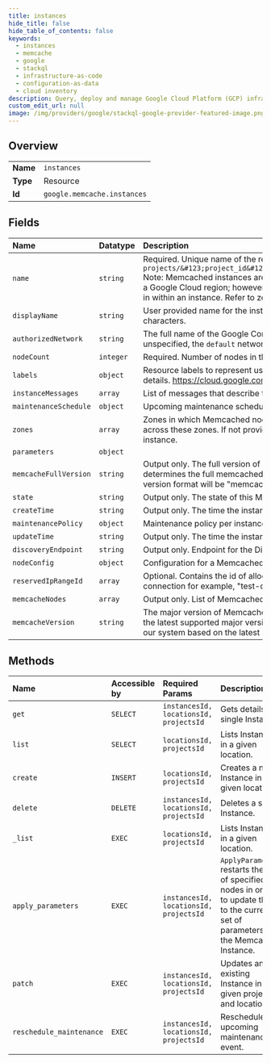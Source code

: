 ```yaml
---
title: instances
hide_title: false
hide_table_of_contents: false
keywords:
  - instances
  - memcache
  - google    
  - stackql
  - infrastructure-as-code
  - configuration-as-data
  - cloud inventory
description: Query, deploy and manage Google Cloud Platform (GCP) infrastructure and resources using SQL
custom_edit_url: null
image: /img/providers/google/stackql-google-provider-featured-image.png
---
```

  
    

## Overview
<table><tbody>
<tr><td><b>Name</b></td><td><code>instances</code></td></tr>
<tr><td><b>Type</b></td><td>Resource</td></tr>
<tr><td><b>Id</b></td><td><code>google.memcache.instances</code></td></tr>
</tbody></table>

## Fields
| Name | Datatype | Description |
|:-----|:---------|:------------|
| `name` | `string` | Required. Unique name of the resource in this scope including project and location using the form: `projects/&#123;project_id&#125;/locations/&#123;location_id&#125;/instances/&#123;instance_id&#125;` Note: Memcached instances are managed and addressed at the regional level so `location_id` here refers to a Google Cloud region; however, users may choose which zones Memcached nodes should be provisioned in within an instance. Refer to zones field for more details. |
| `displayName` | `string` | User provided name for the instance, which is only used for display purposes. Cannot be more than 80 characters. |
| `authorizedNetwork` | `string` | The full name of the Google Compute Engine [network](/compute/docs/networks-and-firewalls#networks) to which the instance is connected. If left unspecified, the `default` network will be used. |
| `nodeCount` | `integer` | Required. Number of nodes in the Memcached instance. |
| `labels` | `object` | Resource labels to represent user-provided metadata. Refer to cloud documentation on labels for more details. https://cloud.google.com/compute/docs/labeling-resources |
| `instanceMessages` | `array` | List of messages that describe the current state of the Memcached instance. |
| `maintenanceSchedule` | `object` | Upcoming maintenance schedule. |
| `zones` | `array` | Zones in which Memcached nodes should be provisioned. Memcached nodes will be equally distributed across these zones. If not provided, the service will by default create nodes in all zones in the region for the instance. |
| `parameters` | `object` |  |
| `memcacheFullVersion` | `string` | Output only. The full version of memcached server running on this instance. System automatically determines the full memcached version for an instance based on the input MemcacheVersion. The full version format will be "memcached-1.5.16". |
| `state` | `string` | Output only. The state of this Memcached instance. |
| `createTime` | `string` | Output only. The time the instance was created. |
| `maintenancePolicy` | `object` | Maintenance policy per instance. |
| `updateTime` | `string` | Output only. The time the instance was updated. |
| `discoveryEndpoint` | `string` | Output only. Endpoint for the Discovery API. |
| `nodeConfig` | `object` | Configuration for a Memcached Node. |
| `reservedIpRangeId` | `array` | Optional. Contains the id of allocated IP address ranges associated with the private service access connection for example, "test-default" associated with IP range 10.0.0.0/29. |
| `memcacheNodes` | `array` | Output only. List of Memcached nodes. Refer to Node message for more details. |
| `memcacheVersion` | `string` | The major version of Memcached software. If not provided, latest supported version will be used. Currently the latest supported major version is `MEMCACHE_1_5`. The minor version will be automatically determined by our system based on the latest supported minor version. |
## Methods
| Name | Accessible by | Required Params | Description |
|:-----|:--------------|:----------------|:------------|
| `get` | `SELECT` | `instancesId, locationsId, projectsId` | Gets details of a single Instance. |
| `list` | `SELECT` | `locationsId, projectsId` | Lists Instances in a given location. |
| `create` | `INSERT` | `locationsId, projectsId` | Creates a new Instance in a given location. |
| `delete` | `DELETE` | `instancesId, locationsId, projectsId` | Deletes a single Instance. |
| `_list` | `EXEC` | `locationsId, projectsId` | Lists Instances in a given location. |
| `apply_parameters` | `EXEC` | `instancesId, locationsId, projectsId` | `ApplyParameters` restarts the set of specified nodes in order to update them to the current set of parameters for the Memcached Instance. |
| `patch` | `EXEC` | `instancesId, locationsId, projectsId` | Updates an existing Instance in a given project and location. |
| `reschedule_maintenance` | `EXEC` | `instancesId, locationsId, projectsId` | Reschedules upcoming maintenance event. |

